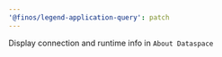 ```yaml
---
'@finos/legend-application-query': patch
---
```


Display connection and runtime info in `About Dataspace`
